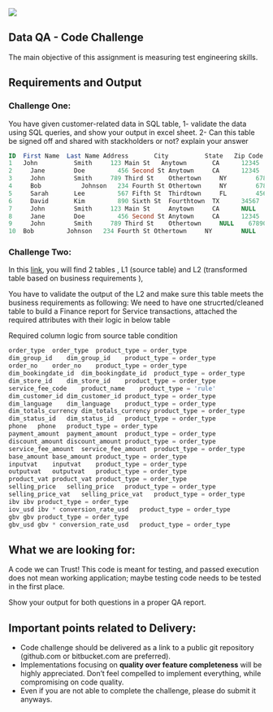 ![](https://argaamplus.s3.amazonaws.com/159afd60-8669-4140-aa9e-fe46791f515d.png)

## Data QA - Code Challenge
The main objective of this assignment is measuring test engineering skills. 

## Requirements and Output
### Challenge One:

You have given customer-related data in SQL table, 
1- validate the data using SQL queries, and show your output in excel sheet.
2- Can this table be signed off and shared with stackholders or not? explain your answer 

```sql
ID  First Name  Last Name Address       City	      State	  Zip Code	Phone Number	Email	                  Birthdate
1   John	      Smith	    123 Main St	  Anytown	    CA	    12345	    555-555-1212	john.smith@email.com	  1980-01-01
2	  Jane	      Doe	      456 Second St	Anytown	    CA	    12345	    NULL	        jane.doe@email.com	    1990-02-02
3	  John	      Smith	    789 Third St	Othertown	  NY	    67890	    555-555-1212	NULL	                  03-12-1987
4	  Bob	        Johnson	  234 Fourth St	Othertown	  NY	    67890	    555-555-1212	bob.johnson@example.com	1985-04-04
5	  Sarah	      Lee	      567 Fifth St	Thirdtown	  FL	    45678	    555-555-1212	sarah.lee@invalidemail	NULL
6	  David	      Kim	      890 Sixth St	Fourthtown  TX	    34567	    555-555-1212	david.kim@email.com	    1995-06-06
7	  John	      Smith     123 Main St 	Anytown	    CA	    NULL	    555-555-1212	john.smith@example.com	1980-01-01
8	  Jane	      Doe	      456 Second St	Anytown	    CA	    12345	    555-555-1212	jane.doe@invalidemail	  02-02-1990
9	  John	      Smith	    789 Third St	Othertown	  NULL	  67890	    555-555-1212	john.smith@email.com	  1975-03-03
10	Bob	        Johnson	  234 Fourth St	Othertown	  NY	    NULL	    555-555-1212	bob.johnson@example.com	1985-04-04
```

### Challenge Two:

In this [link](https://docs.google.com/spreadsheets/d/1q0cTH_bvofhrsPqAkciseXG4gDdUzk3qGlp44cRMFWc/edit#gid=457275569), you will find 2 tables , L1 (source table) and L2 (transformed table based on business requirements ),


You have to validate the output of the L2 and make sure this table meets the business requirements as following:
We need to have one strucrted/cleaned table to build a Finance report for Service transactions, attached the required attributes with their logic in below table


Required column	logic from source table	condition
```sql
order_type	order_type	product_type = order_type
dim_group_id	dim_group_id	product_type = order_type
order_no	order_no	product_type = order_type
dim_bookingdate_id	dim_bookingdate_id	product_type = order_type
dim_store_id	dim_store_id	product_type = order_type
service_fee_code	product_name	product_type = 'rule'
dim_customer_id	dim_customer_id	product_type = order_type
dim_language	dim_language	product_type = order_type
dim_totals_currency	dim_totals_currency	product_type = order_type
dim_status_id	dim_status_id	product_type = order_type
phone	phone	product_type = order_type
payment_amount	payment_amount	product_type = order_type
discount_amount	discount_amount	product_type = order_type
service_fee_amount	service_fee_amount	product_type = order_type
base_amount	base_amount	product_type = order_type
inputvat	inputvat	product_type = order_type
outputvat	outputvat	product_type = order_type
product_vat	product_vat	product_type = order_type
selling_price	selling_price	product_type = order_type
selling_price_vat	selling_price_vat	product_type = order_type
ibv	ibv	product_type = order_type
iov_usd	ibv * conversion_rate_usd	product_type = order_type
gbv	gbv	product_type = order_type
gbv_usd	gbv * conversion_rate_usd	product_type = order_type
```

## What we are looking for:
A code we can Trust! This code is meant for testing, and passed execution does not mean working application; maybe testing code needs to be tested in the first place.

Show your output for both questions in a proper QA report.

## Important points related to Delivery:
- Code challenge should be delivered as a link to a public git repository (github.com or bitbucket.com are preferred). 
- Implementations focusing on **quality over feature completeness** will be highly appreciated.  Don’t feel compelled to implement everything, while compromising on code quality. 
- Even if you are not able to complete the challenge, please do submit it anyways.


